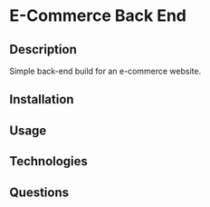 # E-Commerce Back End

## Description

Simple back-end build for an e-commerce website.

## Installation

## Usage

## Technologies

## Questions

